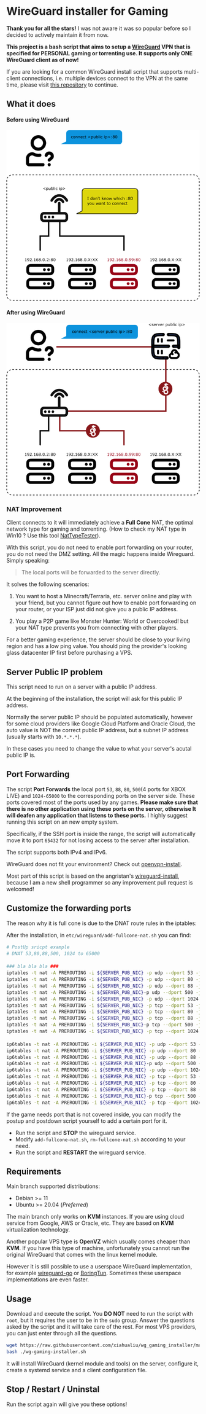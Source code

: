 # WireGuard installer for Gaming

**Thank you for all the stars!** I was not aware it was so popular before so I decided to actively maintain it from now.

**This project is a bash script that aims to setup a [WireGuard](https://www.wireguard.com/) VPN that is specified for PERSONAL gaming or torrenting use. It supports only ONE WireGuard client as of now!**

If you are looking for a common WireGuard install script that supports multi-client connections, i.e. multiple devices connect to the VPN at the same time, please visit [this repository](https://github.com/angristan/wireguard-install/) to continue.

## What it does

#### Before using WireGuard

![](./imgs/before_wireguard.png)

#### After using WireGuard

![](./imgs/after_wireguard.png)

### NAT Improvement

Client connects to it will immediately achieve a **Full Cone** NAT, the optimal network type for gaming and torrenting. (How to check my NAT type in Win10 ? Use this tool [NatTypeTester](https://github.com/HMBSbige/NatTypeTester)).

With this script, you do not need to enable port forwarding on your router, you do not need the DMZ setting. All the magic happens inside Wireguard. Simply speaking: 

>The local ports will be forwarded to the server directly.

It solves the following scenarios:

1. You want to host a Minecraft/Terraria, etc. server online and play with your friend, but you cannot figure out how to enable port forwarding on your router, or your ISP just did not give you a public IP address.

2. You play a P2P game like Monster Hunter: World or Overcooked! but your NAT type prevents you from connecting with other players. 

For a better gaming experience, the server should be close to your living region and has a low ping value. You should ping the provider's looking glass datacenter IP first before purchasing a VPS.

## Server Public IP problem

This script need to run on a server with a public IP address.

At the beginning of the installation, the script will ask for this public IP address.

Normally the server public IP should be populated automatically, however for some cloud providers like Google Cloud Platform and Oracle Cloud, the auto value is NOT the correct public IP address, but a subnet IP address (usually starts with `10.*.*.*`).

In these cases you need to change the value to what your server's acutal public IP is.

## Port Forwarding

The script **Port Forwards** the local port `53`, `88`, `80`, `500`(4 ports for XBOX LIVE) and `1024-65000` to the corresponding ports on the server side. These ports covered most of the ports used by any games. **Please make sure that there is no other application using these ports on the server, otherwise It will deafen any application that listens to these ports.** I highly suggest running this script on an new empty system. 

Specifically, if the SSH port is inside the range, the script will automatically move it to port `65432` for not losing access to the server after installation.

The script supports both IPv4 and IPv6.

WireGuard does not fit your environment? Check out [openvpn-install](https://github.com/angristan/openvpn-install).

Most part of this script is based on the angristan's [wireguard-install](https://github.com/angristan/wireguard-install/), because I am a new shell programmer so any improvement pull request is welcomed!

## Customize the forwarding ports
The reason why it is full cone is due to the DNAT route rules in the iptables:

After the installation, in `etc/wireguard/add-fullcone-nat.sh` you can find:

```bash
# PostUp sricpt example
# DNAT 53,80,88,500, 1024 to 65000

### bla bla bla ###
iptables -t nat -A PREROUTING -i ${SERVER_PUB_NIC} -p udp --dport 53 -j DNAT --to-destination ${CLIENT_WG_IPV4}:53
iptables -t nat -A PREROUTING -i ${SERVER_PUB_NIC} -p udp --dport 80 -j DNAT --to-destination ${CLIENT_WG_IPV4}:80
iptables -t nat -A PREROUTING -i ${SERVER_PUB_NIC} -p udp --dport 88 -j DNAT --to-destination ${CLIENT_WG_IPV4}:88
iptables -t nat -A PREROUTING -i ${SERVER_PUB_NIC}-p udp --dport 500 -j DNAT --to-destination ${CLIENT_WG_IPV4}:500
iptables -t nat -A PREROUTING -i ${SERVER_PUB_NIC} -p udp --dport 1024:65000 -j DNAT --to-destination ${CLIENT_WG_IPV4}:1024-65000
iptables -t nat -A PREROUTING -i ${SERVER_PUB_NIC} -p tcp --dport 53 -j DNAT --to-destination ${CLIENT_WG_IPV4}:53
iptables -t nat -A PREROUTING -i ${SERVER_PUB_NIC} -p tcp --dport 80 -j DNAT --to-destination ${CLIENT_WG_IPV4}:80
iptables -t nat -A PREROUTING -i ${SERVER_PUB_NIC} -p tcp --dport 88 -j DNAT --to-destination ${CLIENT_WG_IPV4}:88
iptables -t nat -A PREROUTING -i ${SERVER_PUB_NIC}-p tcp --dport 500 -j DNAT --to-destination ${CLIENT_WG_IPV4}:500
iptables -t nat -A PREROUTING -i ${SERVER_PUB_NIC} -p tcp --dport 1024:65000 -j DNAT --to-destination ${CLIENT_WG_IPV4}:1024-65000

ip6tables -t nat -A PREROUTING -i ${SERVER_PUB_NIC} -p udp --dport 53 -j DNAT --to-destination [${CLIENT_WG_IPV6}]:53
ip6tables -t nat -A PREROUTING -i ${SERVER_PUB_NIC} -p udp --dport 80 -j DNAT --to-destination [${CLIENT_WG_IPV6}]:80
ip6tables -t nat -A PREROUTING -i ${SERVER_PUB_NIC} -p udp --dport 88 -j DNAT --to-destination [${CLIENT_WG_IPV6}]:88
ip6tables -t nat -A PREROUTING -i ${SERVER_PUB_NIC}-p udp --dport 500 -j DNAT --to-destination [${CLIENT_WG_IPV6}]:500
ip6tables -t nat -A PREROUTING -i ${SERVER_PUB_NIC} -p udp --dport 1024:65000 -j DNAT --to-destination [${CLIENT_WG_IPV6}]:1024-65000
ip6tables -t nat -A PREROUTING -i ${SERVER_PUB_NIC} -p tcp --dport 53 -j DNAT --to-destination [${CLIENT_WG_IPV6}]:53
ip6tables -t nat -A PREROUTING -i ${SERVER_PUB_NIC} -p tcp --dport 80 -j DNAT --to-destination [${CLIENT_WG_IPV6}]:80
ip6tables -t nat -A PREROUTING -i ${SERVER_PUB_NIC} -p tcp --dport 88 -j DNAT --to-destination [${CLIENT_WG_IPV6}]:88
ip6tables -t nat -A PREROUTING -i ${SERVER_PUB_NIC}-p tcp --dport 500 -j DNAT --to-destination [${CLIENT_WG_IPV6}]:500
ip6tables -t nat -A PREROUTING -i ${SERVER_PUB_NIC} -p tcp --dport 1024:65000 -j DNAT --to-destination [${CLIENT_WG_IPV6}]:1024-65000
```

If the game needs port that is not covered inside, you can modify the postup and postdown script yourself to add a certain port for it. 

* Run the script and **STOP** the wireguard service.
* Modify `add-fullcone-nat.sh`, `rm-fullcone-nat.sh` according to your need.
* Run the script and **RESTART** the wireguard service.
 
## Requirements

Main branch supported distributions:

- Debian >= 11
- Ubuntu >= 20.04 (*Preferred*)

The main branch only works on **KVM** instances. If you are using cloud service from Google, AWS or Oracle, etc. They are based on **KVM** virtualization technology.

Another popular VPS type is **OpenVZ** which usually comes cheaper than **KVM**. If you have this type of machine, unfortunately you cannot run the original WireGuard that comes with the linux kernel module.

However it is still possible to use a userspace WireGuard implementation, for example [wireguard-go](https://github.com/WireGuard/wireguard-go) or [BoringTun](https://github.com/cloudflare/boringtun). Sometimes these userspace implementations are even faster.

## Usage

Download and execute the script. You **DO NOT** need to run the script with `root`, but it requires the user to be in the `sudo` group. Answer the questions asked by the script and it will take care of the rest. For most VPS providers, you can just enter through all the questions.

```bash
wget https://raw.githubusercontent.com/xiahualiu/wg_gaming_installer/main/wg-gaming-installer.sh 
bash ./wg-gaming-installer.sh
```

It will install WireGuard (kernel module and tools) on the server, configure it, create a systemd service and a client configuration file.

## Stop / Restart / Uninstal

Run the script again will give you these options!
